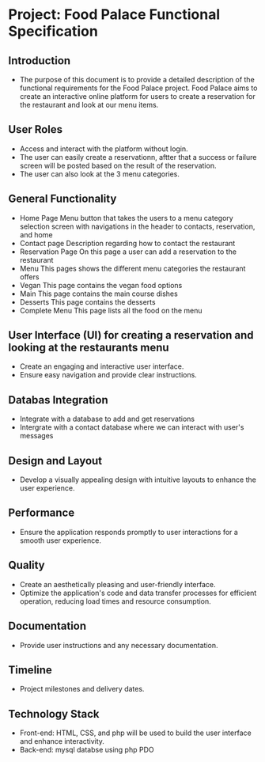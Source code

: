 # Project: Food Palace Functional Specification
## Introduction
- The purpose of this document is to provide a detailed description of the functional requirements for the Food Palace project.
  Food Palace aims to create an interactive online platform for users to create a reservation for the restaurant and look at our
  menu items.

## User Roles
- Access and interact with the platform without login.
- The user can easily create a reservationn, aftter that a success or failure screen will be posted based on the result of
  the reservation.
- The user can also look at the 3 menu categories.

## General Functionality
- Home Page
  Menu button that takes the users to a menu category selection screen with navigations in the header to contacts, reservation, and home
- Contact page
  Description regarding how to contact the restaurant
- Reservation Page
  On this page a user can add a reservation to the restaurant
- Menu
  This pages shows the different menu categories the restaurant offers
- Vegan
  This page contains the vegan food options
- Main
  This page contains the main course dishes
- Desserts
  This page contains the desserts
- Complete Menu
  This page lists all the food on the menu

## User Interface (UI) for creating a reservation and looking at the restaurants menu
- Create an engaging and interactive user interface.
- Ensure easy navigation and provide clear instructions.

## Databas Integration
- Integrate with a database to add and get reservations
- Intergrate with a contact database where we can interact with user's messages

## Design and Layout
- Develop a visually appealing design with intuitive layouts to enhance the user experience.

## Performance
- Ensure the application responds promptly to user interactions for a smooth user experience.

## Quality
- Create an aesthetically pleasing and user-friendly interface.
- Optimize the application's code and data transfer processes for efficient operation, reducing load times and resource consumption.

## Documentation
- Provide user instructions and any necessary documentation.

## Timeline
- Project milestones and delivery dates.

## Technology Stack
- Front-end: HTML, CSS, and php will be used to build the user interface and enhance interactivity.
- Back-end: mysql databse using php PDO














